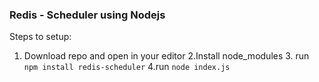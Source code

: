 ### Redis - Scheduler using Nodejs
Steps to setup:
1. Download repo and open in your editor                                                                                                                                                                                                       2.Install node_modules                                                                                                                                             3. run `npm install redis-scheduler`                                                                                                                            4.run `node index.js`
